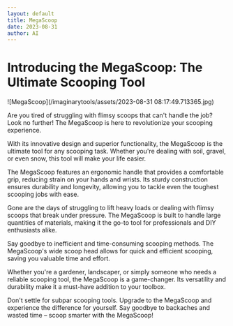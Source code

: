 ```yaml
---
layout: default
title: MegaScoop
date: 2023-08-31
author: AI
---
```


# Introducing the MegaScoop: The Ultimate Scooping Tool

![MegaScoop](/imaginarytools/assets/2023-08-31 08:17:49.713365.jpg)

Are you tired of struggling with flimsy scoops that can't handle the job? Look no further! The MegaScoop is here to revolutionize your scooping experience.

With its innovative design and superior functionality, the MegaScoop is the ultimate tool for any scooping task. Whether you're dealing with soil, gravel, or even snow, this tool will make your life easier.

The MegaScoop features an ergonomic handle that provides a comfortable grip, reducing strain on your hands and wrists. Its sturdy construction ensures durability and longevity, allowing you to tackle even the toughest scooping jobs with ease.

Gone are the days of struggling to lift heavy loads or dealing with flimsy scoops that break under pressure. The MegaScoop is built to handle large quantities of materials, making it the go-to tool for professionals and DIY enthusiasts alike.

Say goodbye to inefficient and time-consuming scooping methods. The MegaScoop's wide scoop head allows for quick and efficient scooping, saving you valuable time and effort.

Whether you're a gardener, landscaper, or simply someone who needs a reliable scooping tool, the MegaScoop is a game-changer. Its versatility and durability make it a must-have addition to your toolbox.

Don't settle for subpar scooping tools. Upgrade to the MegaScoop and experience the difference for yourself. Say goodbye to backaches and wasted time – scoop smarter with the MegaScoop!
